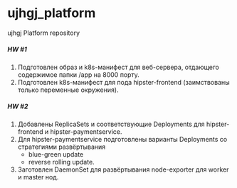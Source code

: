 # ujhgj_platform
ujhgj Platform repository

##### HW #1

1. Подготовлен образ и k8s-манифест для веб-сервера, отдающего содержимое папки /app на 8000 порту.
2. Подготовлен k8s-манифест для пода hipster-frontend (заимствованы только переменные окружения).

##### HW #2

1. Добавлены ReplicaSets и соответствующие Deployments для hipster-frontend и hipster-paymentservice.
2. Для hipster-paymentservice подготовлены варианты Deployments со стратегиями развёртывания
    - blue-green update
    - reverse rolling update.
3. Заготовлен DaemonSet для развёртывания node-exporter для worker и master нод.
